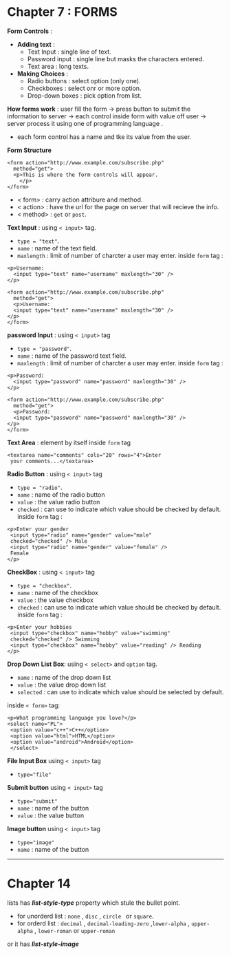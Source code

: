 # Chapter 7 : FORMS

**Form Controls** :
- **Adding text** : 
  - Text Input : single line of text.
  - Password input : single line but masks the characters entered.
  - Text area : long texts.
- **Making Choices** : 
  - Radio buttons : select option (only one).
  - Checkboxes : select onr or more option.
  - Drop-down boxes : pick option from list.

**How forms work** : 
user fill the form -> press button to submit the information to server -> each control inside form with value off user -> server process it using one of programming language .

- each form control has a name and tke its value from the user.

**Form Structure**
```
<form action="http://www.example.com/subscribe.php"
  method="get">
  <p>This is where the form controls will appear.
    </p>
</form>
```
- < form> : carry action attribure and method.
- < action> : have the url for the page on server that will recieve the info.
- < method> : `get` or `post`.

**Text Input** : 
using `< input>` tag.
- `type = "text"`.
- `name` : name of the text field.
- `maxlength` : limit of number of charcter a user may enter. 
inside `form` tag :

```
<p>Username:
  <input type="text" name="username" maxlength="30" />
</p>
```

```
<form action="http://www.example.com/subscribe.php"
  method="get">
  <p>Username:
  <input type="text" name="username" maxlength="30" />
</p>
</form>
```

**password Input** : 
using `< input>` tag
- `type = "password"`.
- `name` : name of the password text field.
- `maxlength` : limit of number of charcter a user may enter. 
inside `form` tag :

```
<p>Password:
  <input type="password" name="password" maxlength="30" />
</p>
```

```
<form action="http://www.example.com/subscribe.php"
  method="get">
  <p>Password:
  <input type="password" name="password" maxlength="30" />
</p>
</form>
```
 
**Text Area** : element by itself
inside `form` tag

```
<textarea name="comments" cols="20" rows="4">Enter
 your comments...</textarea>
```

**Radio Button** :
using `< input>` tag
- `type = "radio"`.
- `name` : name of the radio button
- `value` : the value radio button
- `checked` : can use to indicate which value should be checked by default.
inside `form` tag :

```
<p>Enter your gender
 <input type="radio" name="gender" value="male"
 checked="checked" /> Male
 <input type="radio" name="gender" value="female" />
 Female
</p>
```

**CheckBox** :
using `< input>` tag
- `type = "checkbox"`.
- `name` : name of the checkbox
- `value` : the value checkbox
- `checked` : can use to indicate which value should be checked by default.
inside `form` tag :
```
<p>Enter your hobbies
 <input type="checkbox" name="hobby" value="swimming"
 checked="checked" /> Swimming
 <input type="checkbox" name="hobby" value="reading" /> Reading
</p>
```

**Drop Down List Box**:
using `< select>` and `option` tag.
- `name` : name of the drop down list
- `value` : the value drop down list
- `selected` : can use to indicate which value should be selected by default.

inside `< form>` tag:


```
<p>What programming language you love?</p>
<select name="PL">
 <option value="c++">C++</option>
 <option value="html">HTML</option>
 <option value="android">Android</option>
 </select>
```
**File Input Box**
using `< input>` tag
- `type="file"`

**Submit button**
using `< input>` tag
- `type="submit"`
- `name` : name of the button
- `value` : the value button

**Image button**
using `< input>` tag
- `type="image"`
- `name` : name of the button

-----------------------------------------------------
# Chapter 14 

lists has ***list-style-type*** property which stule the bullet point.

- for unorderd list : `none` , `disc` , `circle ` or `square`.
- for orderd list : `decimal` , `decimal-leading-zero` ,`lower-alpha` , `upper-alpha` , `lower-roman` or `upper-roman`

or it has ***list-style-image***

